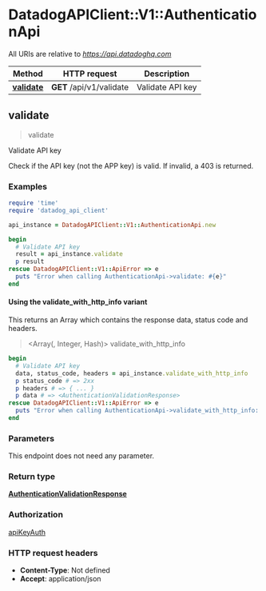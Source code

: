 # DatadogAPIClient::V1::AuthenticationApi

All URIs are relative to *https://api.datadoghq.com*

| Method | HTTP request | Description |
| ------ | ------------ | ----------- |
| [**validate**](AuthenticationApi.md#validate) | **GET** /api/v1/validate | Validate API key |


## validate

> <AuthenticationValidationResponse> validate

Validate API key

Check if the API key (not the APP key) is valid. If invalid, a 403 is returned.

### Examples

```ruby
require 'time'
require 'datadog_api_client'

api_instance = DatadogAPIClient::V1::AuthenticationApi.new

begin
  # Validate API key
  result = api_instance.validate
  p result
rescue DatadogAPIClient::V1::ApiError => e
  puts "Error when calling AuthenticationApi->validate: #{e}"
end
```

#### Using the validate_with_http_info variant

This returns an Array which contains the response data, status code and headers.

> <Array(<AuthenticationValidationResponse>, Integer, Hash)> validate_with_http_info

```ruby
begin
  # Validate API key
  data, status_code, headers = api_instance.validate_with_http_info
  p status_code # => 2xx
  p headers # => { ... }
  p data # => <AuthenticationValidationResponse>
rescue DatadogAPIClient::V1::ApiError => e
  puts "Error when calling AuthenticationApi->validate_with_http_info: #{e}"
end
```

### Parameters

This endpoint does not need any parameter.

### Return type

[**AuthenticationValidationResponse**](AuthenticationValidationResponse.md)

### Authorization

[apiKeyAuth](README.md#apiKeyAuth)

### HTTP request headers

- **Content-Type**: Not defined
- **Accept**: application/json


